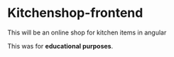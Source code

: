 # Kitchenshop-frontend

This will be an online shop for kitchen items in angular

This was for **educational purposes**. 
